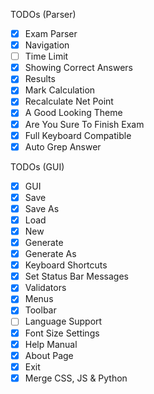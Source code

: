 TODOs (Parser)

- [x] Exam Parser
- [x] Navigation
- [ ] Time Limit
- [X] Showing Correct Answers
- [x] Results
- [x] Mark Calculation
- [X] Recalculate Net Point
- [X] A Good Looking Theme
- [X] Are You Sure To Finish Exam
- [X] Full Keyboard Compatible
- [X] Auto Grep Answer

TODOs (GUI)

- [X] GUI
- [X] Save
- [X] Save As
- [X] Load
- [X] New
- [X] Generate
- [X] Generate As
- [X] Keyboard Shortcuts
- [X] Set Status Bar Messages
- [X] Validators
- [X] Menus
- [X] Toolbar
- [ ] Language Support
- [X] Font Size Settings
- [X] Help Manual
- [X] About Page
- [X] Exit
- [X] Merge CSS, JS & Python
